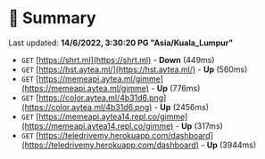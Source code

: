 # 📖 Summary
Last updated: **14/6/2022, 3:30:20 PG "Asia/Kuala_Lumpur"**

- `GET` [https://shrt.ml](https://shrt.ml) - **Down** (449ms)
- `GET` [https://hst.aytea.ml/](https://hst.aytea.ml/) - **Up** (560ms)
- `GET` [https://memeapi.aytea.ml/gimme](https://memeapi.aytea.ml/gimme) - **Up** (776ms)
- `GET` [https://color.aytea.ml/4b31d6.png](https://color.aytea.ml/4b31d6.png) - **Up** (2456ms)
- `GET` [https://memeapi.aytea14.repl.co/gimme](https://memeapi.aytea14.repl.co/gimme) - **Up** (317ms)
- `GET` [https://teledrivemy.herokuapp.com/dashboard](https://teledrivemy.herokuapp.com/dashboard) - **Up** (3944ms)
